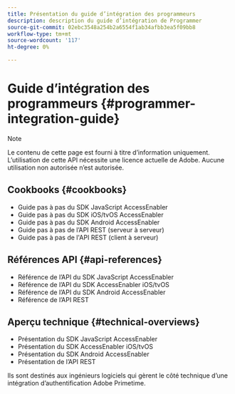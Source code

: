 ```yaml
---
title: Présentation du guide d’intégration des programmeurs
description: description du guide d’intégration de Programmer
source-git-commit: 02ebc3548a254b2a6554f1ab34afbb3ea5f09bb8
workflow-type: tm+mt
source-wordcount: '117'
ht-degree: 0%

---
```


# Guide d’intégration des programmeurs {#programmer-integration-guide}


>[!NOTE]
>
>Le contenu de cette page est fourni à titre d’information uniquement. L’utilisation de cette API nécessite une licence actuelle de Adobe. Aucune utilisation non autorisée n’est autorisée.
>

## Cookbooks {#cookbooks}

* Guide pas à pas du SDK JavaScript AccessEnabler
* Guide pas à pas du SDK iOS/tvOS AccessEnabler
* Guide pas à pas du SDK Android AccessEnabler
* Guide pas à pas de l’API REST (serveur à serveur)
* Guide pas à pas de l&#39;API REST (client à serveur)

## Références API {#api-references}

* Référence de l’API du SDK JavaScript AccessEnabler
* Référence de l’API du SDK AccessEnabler iOS/tvOS
* Référence de l’API du SDK Android AccessEnabler
* Référence de l’API REST

## Aperçu technique {#technical-overviews}

* Présentation du SDK JavaScript AccessEnabler
* Présentation du SDK AccessEnabler iOS/tvOS
* Présentation du SDK Android AccessEnabler
* Présentation de l’API REST

Ils sont destinés aux ingénieurs logiciels qui gèrent le côté technique d’une intégration d’authentification Adobe Primetime.

<!--

>[!MORELIKETHIS]
>
>* Entitlement Flow
>* Programmer Use Cases
>* Error Reporting
>* Identifying Protected Resources
>* Temp Pass
>* Integrating the Media Token Verifier
>* User Metadata
>* Tracking Data in Adobe Primetime authentication
-->

